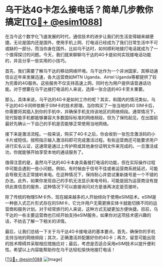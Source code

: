 # 乌干达4G卡怎么接电话？简单几步教你搞定[[TG💪+ @esim1088](https://t.me/s/esim1088)]

在当今这个数字化飞速发展的时代，通信技术的进步让我们的生活变得越来越便捷。无论是国内还是国外，使用手机上网、打电话已经成为了我们日常生活中不可或缺的一部分。而当你身在国外，比如乌干达时，如何顺利地接打电话就成为了一个值得探讨的问题。今天，我们就来聊聊乌干达的4G卡是如何实现接电话功能的，并且分享一些实用的小技巧。

首先，我们需要了解乌干达的移动网络环境。乌干达作为一个非洲国家，其移动通信业近年来发展迅速，各大运营商如MTN Uganda、Airtel Uganda等都提供了较为完善的4G服务。这些服务不仅支持高速上网，同时也为用户提供语音通话功能。对于想要在乌干达接打电话的人来说，选择一张合适的4G卡至关重要。

那么，具体来说，乌干达的4G卡是如何工作的呢？其实，和国内的情况类似，乌干达的4G卡同样依赖于SIM卡的技术原理。当你购买了一张当地的4G SIM卡后，你需要将其插入到你的手机中，并确保手机支持该地区的网络频段。通常情况下，现代智能手机都能够兼容大多数国际标准的网络频段，但为了保险起见，在出国前最好先确认一下自己的手机是否能够正常使用当地网络。

接下来是激活流程。一般来说，购买了4G卡之后，你会收到一张包含激活码的小卡片或短信。按照指示输入激活码即可完成激活过程。有些运营商还可能要求用户进行实名认证，这通常是通过上传护照或其他身份证明文件来完成的。一旦激活成功，你就能够开始享受本地的通话服务了。

值得注意的是，虽然乌干达的4G卡本身具备接打电话的功能，但在实际操作过程中可能会遇到一些小问题。例如，有时候由于信号不佳或者运营商系统延迟，可能会导致无法正常接听来电。在这种情况下，保持耐心并尝试重新拨号是一个不错的办法。此外，如果你发现自己的手机无法显示来电号码，可能是因为运营商没有提供此类信息的服务，这种情况下可以直接询问对方是谁再决定是否接听。

除了传统的物理SIM卡外，现在越来越多的人开始倾向于使用eSIM技术。eSIM是一种嵌入式芯片形式存在的SIM卡，它允许用户无需更换实体卡就能切换不同的运营商和服务计划。对于经常旅行的人来说，这种方式无疑更加方便快捷。目前，乌干达的一些主要运营商也已经开始支持eSIM服务，如果你对这项技术感兴趣的话，不妨去了解一下相关的详情。

最后，让我们总结一下关于乌干达4G卡接电话的基本要点。首先，确保你的手机支持当地的网络频段；其次，正确激活并配置好你的4G卡；再次，留意可能出现的技术障碍并采取相应措施应对；最后，考虑是否适合采用eSIM技术以提升便利性。希望以上内容能帮助你在乌干达轻松愉快地接打电话！

[[TG💪+ @esim1088](https://t.me/s/esim1088) ![Image](https://i.postimg.cc/4NQfJmqS/Snipaste-2025-05-13-00-14-12.png)]